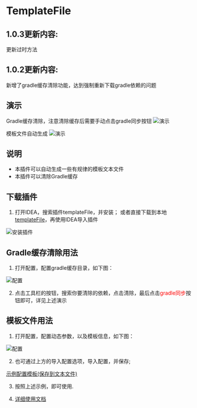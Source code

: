 # TemplateFile

## 1.0.3更新内容:
更新过时方法

## 1.0.2更新内容:
新增了gradle缓存清除功能，达到强制重新下载gradle依赖的问题

## 演示
Gradle缓存清除，注意清除缓存后需要手动点击gradle同步按钮
![演示](image/清除gradle缓存.gif)

模板文件自动生成
![演示](image/示例.gif)

## 说明
- 本插件可以自动生成一些有规律的模板文本文件
- 本插件可以清除Gradle缓存

## 下载插件    
1. 打开IDEA，搜索插件templateFile，并安装；
 或者直接下载到本地[templateFile](https://raw.githubusercontent.com/alfredxl/TemplateFile/master/TemplateFile.zip)，再使用IDEA导入插件  

![安装插件](image/20180824175845.png)      

## Gradle缓存清除用法  
1. 打开配置，配置gradle缓存目录，如下图：
 
![配置](image/缓存配置.png)   

2. 点击工具栏的按钮，搜索你要清除的依赖，点击清除，最后点击<span style="color: red">gradle同步</span>按钮即可，详见上述演示

## 模板文件用法     
1. 打开配置，配置动态参数，以及模板信息，如下图：    

![配置](image/20180822175117.png)   

2. 也可通过上方的导入配置选项，导入配置，并保存;    

[示例配置模板(保存到文本文件)](config/templateConfiguration.txt)

3. 按照上述示例，即可使用.    

4. [详细使用文档](https://blog.csdn.net/vv765947965/article/details/82109676)


